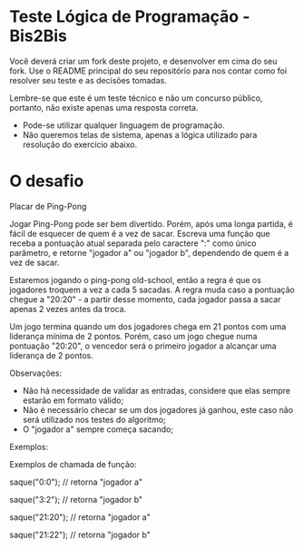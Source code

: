 # Teste Lógica de Programação - Bis2Bis

Você deverá criar um fork deste projeto, e desenvolver em cima do seu fork. Use o README principal do seu repositório para nos contar como foi resolver seu teste e as decisões tomadas.

Lembre-se que este é um teste técnico e não um concurso público, portanto, não existe apenas uma resposta correta. 

- Pode-se utilizar qualquer linguagem de programação.
- Não queremos telas de sistema, apenas a lógica utilizado para resolução do exercício abaixo.

# O desafio

Placar de Ping-Pong

Jogar Ping-Pong pode ser bem divertido. Porém, após uma longa partida, é fácil de esquecer de quem é a vez de sacar.
Escreva uma função que receba a pontuação atual separada pelo caractere ":" como único parâmetro, e retorne "jogador a" ou "jogador b", dependendo de quem é a vez de sacar.

Estaremos jogando o ping-pong old-school, então a regra é que os jogadores troquem a vez a cada 5 sacadas. A regra muda caso a pontuação chegue a "20:20" - a partir desse momento, cada jogador passa a sacar apenas 2 vezes antes da troca.

Um jogo termina quando um dos jogadores chega em 21 pontos com uma liderança mínima de 2 pontos. Porém, caso um jogo chegue numa pontuação "20:20", o vencedor será o primeiro jogador a alcançar uma liderança de 2 pontos.

Observações:
- Não há necessidade de validar as entradas, considere que elas sempre estarão em formato válido;
- Não é necessário checar se um dos jogadores já ganhou, este caso não será utilizado nos testes do algoritmo;
- O "jogador a" sempre começa sacando;

Exemplos:

Exemplos de chamada de função:

saque("0:0"); // retorna "jogador a"

saque("3:2"); // retorna "jogador b"

saque("21:20"); // retorna "jogador a"

saque("21:22"); // retorna "jogador b"
